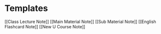 # Templates

[[Class Lecture Note]]
[[Main Material Note]]
[[Sub Material Note]]
[[English Flashcard Note]]
[[New U Course Note]]

